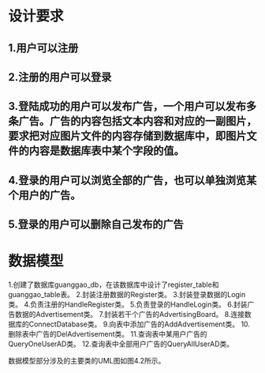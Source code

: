 # 设计要求

## 1.用户可以注册
## 2.注册的用户可以登录
## 3.登陆成功的用户可以发布广告，一个用户可以发布多条广告。广告的内容包括文本内容和对应的一副图片，要求把对应图片文件的内容存储到数据库中，即图片文件的内容是数据库表中某个字段的值。
## 4.登录的用户可以浏览全部的广告，也可以单独浏览某个用户的广告。
## 5.登录的用户可以删除自己发布的广告

# 数据模型

1.创建了数据库guanggao_db，在该数据库中设计了register_table和guanggao_table表。
2.封装注册数据的Register类。
3.封装登录数据的Login类。
4.负责注册的HandleRegister类。
5.负责登录的HandleLogin类。
6.封装广告数据的Advertisement类。
7.封装若干个广告的AdvertisingBoard。
8.连接数据库的ConnectDatabase类。
9.向表中添加广告的AddAdvertisement类。
10.删除表中广告的DelAdvertisement类。
11.查询表中某用户广告的QueryOneUserAD类。
12.查询表中全部用户广告的QueryAllUserAD类。

数据模型部分涉及的主要类的UML图如图4.2所示。

